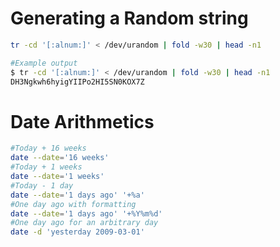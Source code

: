 # Generating a Random string

```bash
tr -cd '[:alnum:]' < /dev/urandom | fold -w30 | head -n1

#Example output
$ tr -cd '[:alnum:]' < /dev/urandom | fold -w30 | head -n1
DH3Ngkwh6hyigYIIPo2HI5SN0KOX7Z
```
# Date Arithmetics 

```bash
#Today + 16 weeks
date --date='16 weeks'
#Today + 1 weeks
date --date='1 weeks'
#Today - 1 day
date --date='1 days ago' '+%a'
#One day ago with formatting
date --date='1 days ago' '+%Y%m%d'
#One day ago for an arbitrary day
date -d 'yesterday 2009-03-01'
```
